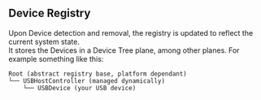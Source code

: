 ## Device Registry
Upon Device detection and removal, the registry is updated to reflect the current system state. <br>
It stores the Devices in a Device Tree plane, among other planes. For example something like this:
```
Root (abstract registry base, platform dependant)
└── USBHostController (managed dynamically)
    └── USBDevice (your USB device)
```
<br>
